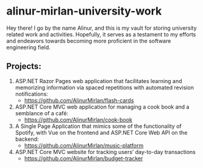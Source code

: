 # alinur-mirlan-university-work
Hey there! I go by the name Alinur, and this is my vault for storing university related work and activities. Hopefully, it serves as a testament to my efforts and endeavors towards becoming more proficient in the software engineering field.
## Projects:
1. ASP.NET Razor Pages web application that facilitates learning and memorizing 
information via spaced repetitions with automated revision notifications: 
   - https://github.com/AlinurMirlan/flash-cards
2. ASP.NET Core MVC web application for managing a cook book and a semblance of a 
café: 
   - https://github.com/AlinurMirlan/cook-book
3. A Single Page Application that mimics some of the functionality of Spotify, with Vue on 
the frontend and ASP.NET Core Web API on the backend: 
   - https://github.com/AlinurMirlan/music-platform
4. ASP.NET Core MVC website for tracking users’ day-to-day transactions
   - https://github.com/AlinurMirlan/budget-tracker
